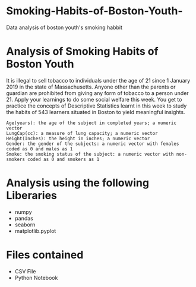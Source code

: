 # Smoking-Habits-of-Boston-Youth-
Data analysis of boston youth's smoking habbit

# Analysis of Smoking Habits of Boston Youth

It is illegal to sell tobacco to individuals under the age of 21 since 1 January 2019 in the state of Massachusetts. Anyone other than the parents or guardian are prohibited from giving any form of tobacco to a person under 21. Apply your learnings to do some social welfare this week. You get to practice the concepts of Descriptive Statistics learnt in this week to study the habits of 543 learners situated in Boston to yield meaningful insights.

    Age(years): the age of the subject in completed years; a numeric vector
    LungCap(cc): a measure of lung capacity; a numeric vector
    Height(Inches): the height in inches; a numeric vector
    Gender: the gender of the subjects: a numeric vector with females coded as 0 and males as 1
    Smoke: the smoking status of the subject: a numeric vector with non-smokers coded as 0 and smokers as 1
    
# Analysis using the following Liberaries

- numpy
- pandas
- seaborn
- matplotlib.pyplot 

# Files contained

- CSV File 
- Python Notebook

